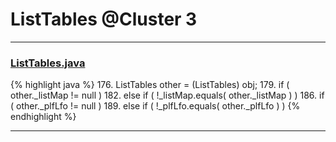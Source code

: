 # ListTables @Cluster 3

***

### [ListTables.java](https://searchcode.com/codesearch/view/97384153/)
{% highlight java %}
176. ListTables other = (ListTables) obj;
179.     if ( other._listMap != null )
182. else if ( !_listMap.equals( other._listMap ) )
186.     if ( other._plfLfo != null )
189. else if ( !_plfLfo.equals( other._plfLfo ) )
{% endhighlight %}

***

